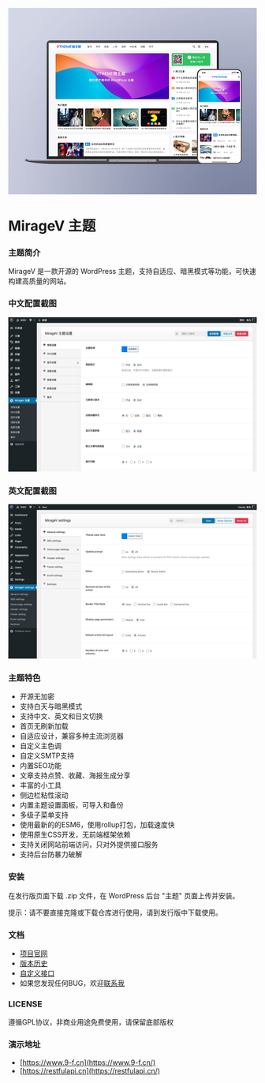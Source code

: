 ![MirageV](screenshot.png)

MirageV 主题
======

### 主题简介
MirageV 是一款开源的 WordPress 主题，支持自适应、暗黑模式等功能，可快速构建高质量的网站。


### 中文配置截图
![Config](./docs/config_cn.jpg)

### 英文配置截图
![Config](./docs/config_en.jpg)

### 主题特色
- 开源无加密
- 支持白天与暗黑模式
- 支持中文、英文和日文切换
- 首页无刷新加载
- 自适应设计，兼容多种主流浏览器
- 自定义主色调
- 自定义SMTP支持
- 内置SEO功能
- 文章支持点赞、收藏、海报生成分享
- 丰富的小工具
- 侧边栏粘性滚动
- 内置主题设置面板，可导入和备份
- 多级子菜单支持
- 使用最新的的ESM6，使用rollup打包，加载速度快
- 使用原生CSS开发，无前端框架依赖
- 支持关闭网站前端访问，只对外提供接口服务
- 支持后台防暴力破解


### 安装
在发行版页面下载 .zip 文件，在 WordPress 后台 "主题" 页面上传并安装。

提示：请不要直接克隆或下载仓库进行使用，请到发行版中下载使用。


### 文档
- [项目官网](https://vtheme.cn/miragev)
- [版本历史](./CHANGES.md)
- [自定义接口](./docs/api.md)
- 如果您发现任何BUG，欢迎[联系我](https://vtheme.cn/contact)


### LICENSE
遵循GPL协议，非商业用途免费使用，请保留底部版权


### 演示地址
- [https://www.9-f.cn](https://www.9-f.cn/)
- [https://restfulapi.cn](https://restfulapi.cn/)

